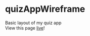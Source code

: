 # quizAppWireframe
Basic layout of my quiz app  
View this page [live](https://human437.github.io/quizAppWireframe/)!
